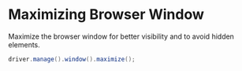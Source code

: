 # Maximizing Browser Window

Maximize the browser window for better visibility and to avoid hidden elements.

```java
driver.manage().window().maximize();

